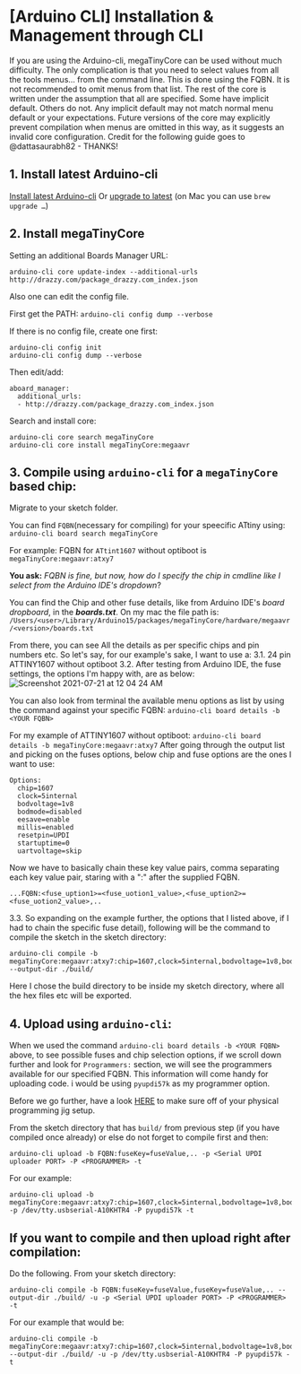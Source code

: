 # [Arduino CLI] Installation & Management through CLI
If you are using the Arduino-cli, megaTinyCore can be used without much difficulty. The only complication is that you need to select values from all the tools menus... from the command line. This is done using the FQBN. It is not recommended to omit menus from that list. The rest of the core is written under the assumption that all are specified. Some have implicit default. Others do not. Any implicit default may not match normal menu default or your expectations. Future versions of the core may explicitly prevent compilation when menus are omitted in this way, as it suggests an invalid core configuration.
Credit for the following guide goes to @dattasaurabh82 - THANKS!

## 1. Install latest Arduino-cli
[Install latest Arduino-cli](https://arduino.github.io/arduino-cli/latest/installation/)
Or
[upgrade to latest](https://arduino.github.io/arduino-cli/latest/UPGRADING/) (on Mac you can use `brew upgrade …`)

## 2. Install megaTinyCore
Setting an additional Boards Manager URL:

`arduino-cli core update-index --additional-urls http://drazzy.com/package_drazzy.com_index.json`

Also one can edit the config file.

First get the PATH:
`arduino-cli config dump --verbose`

If there is no config file, create one first:
```
arduino-cli config init
arduino-cli config dump --verbose
```
Then edit/add:
```
aboard_manager:
  additional_urls:
  - http://drazzy.com/package_drazzy.com_index.json
```
Search and install core:
```
arduino-cli core search megaTinyCore
arduino-cli core install megaTinyCore:megaavr
```

## 3. Compile using `arduino-cli` for a `megaTinyCore` based chip:
Migrate to your sketch folder.

You can find `FQBN`(necessary for compiling) for your speecific ATtiny using:
`arduino-cli board search megaTinyCore`

For example: FQBN for `ATtint1607` without optiboot is `megaTinyCore:megaavr:atxy7`

**You ask:** _FQBN is fine, but now, how do I specify the chip in cmdline like I select from the Arduino IDE's dropdown_?

You can find the Chip and other fuse details, like from Arduino IDE's _board dropboard_, in the **_boards.txt_**. On my mac the file path is: `/Users/<user>/Library/Arduino15/packages/megaTinyCore/hardware/megaavr/<version>/boards.txt`

From there, you can see All the details as per specific chips and pin numbers etc.
So let's say, for our example's sake, I want to use a:
3.1. 24 pin ATTINY1607 without optiboot
3.2. After testing from Arduino IDE, the fuse settings, the options I'm happy with, are as below:
![Screenshot 2021-07-21 at 12 04 24 AM](https://user-images.githubusercontent.com/4619862/126485512-83e0ff2a-48d6-4c63-86a7-12910361e4ef.png)

You can also look from terminal the available menu options as list by using the command against your specific FQBN:
`arduino-cli board details -b <YOUR FQBN>`

For my example of ATTINY1607 without optiboot: `arduino-cli board details -b megaTinyCore:megaavr:atxy7`
After going through the output list and picking on the fuses options, below chip and fuse options are the ones I want to use:
```
Options:
  chip=1607
  clock=5internal
  bodvoltage=1v8
  bodmode=disabled
  eesave=enable
  millis=enabled
  resetpin=UPDI
  startuptime=0
  uartvoltage=skip
```
Now we have to basically chain these key value pairs, comma separating each key value pair, staring with a ":" after the supplied FQBN.

`...FQBN:<fuse_uption1>=<fuse_uotion1_value>,<fuse_uption2>=<fuse_uotion2_value>,..`

3.3. So expanding on the example further, the options that I listed above, if I had to chain the specific fuse detail), following will be the command to compile the sketch in the sketch directory:

```
arduino-cli compile -b megaTinyCore:megaavr:atxy7:chip=1607,clock=5internal,bodvoltage=1v8,bodmode=disabled,eesave=enable,millis=enabled,resetpin=UPDI,startuptime=0,uartvoltage=skip --output-dir ./build/
```
Here I chose the build directory to be inside my sketch directory, where all the hex files etc will be exported.


## 4. Upload using `arduino-cli`:

When we used the command `arduino-cli board details -b <YOUR FQBN>` above, to see possible fuses and chip selection options, if we scroll down further and look for `Programmers:` section, we will see the programmers available for our specified FQBN. This information will come handy for uploading code.
i would be using `pyupdi57k` as my programmer option.

Before we go further, have a look [HERE](https://github.com/SpenceKonde/AVR-Guidance/blob/master/UPDI/jtag2updi.md) to make sure off of your physical programming jig setup.

From the sketch directory that has `build/` from previous step (if you have compiled once already) or else do not forget to compile first and then:

`arduino-cli upload -b FQBN:fuseKey=fuseValue,.. -p <Serial UPDI uploader PORT> -P <PROGRAMMER> -t`

For our example:

```
arduino-cli upload -b megaTinyCore:megaavr:atxy7:chip=1607,clock=5internal,bodvoltage=1v8,bodmode=disabled,eesave=enable,millis=enabled,resetpin=UPDI,startuptime=0,uartvoltage=skip -p /dev/tty.usbserial-A10KHTR4 -P pyupdi57k -t
```

## If you want to compile and then upload right after compilation:
Do the following. From your sketch directory:
```
arduino-cli compile -b FQBN:fuseKey=fuseValue,fuseKey=fuseValue,.. --output-dir ./build/ -u -p <Serial UPDI uploader PORT> -P <PROGRAMMER> -t
```
For our example that would be:
```
arduino-cli compile -b megaTinyCore:megaavr:atxy7:chip=1607,clock=5internal,bodvoltage=1v8,bodmode=disabled,eesave=enable,millis=enabled,resetpin=UPDI,startuptime=0,uartvoltage=skip --output-dir ./build/ -u -p /dev/tty.usbserial-A10KHTR4 -P pyupdi57k -t
```

